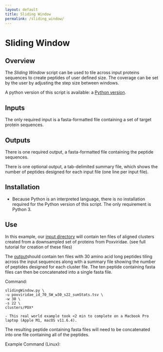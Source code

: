 ```yaml
---
layout: default
title: Sliding Window
permalink: /sliding_window/
---
```

# Sliding Window

## Overview

The *Sliding Window* script can be used to tile across input proteins sequences to create peptides of user defined size. The coverage can be set by the user by adjusting the step size between windows.

A python version of this script is available: a [Python version](https://github.com/LadnerLab/Library-Design/blob/master/slidingWindow/python/slidingWindow.py).

## Inputs

The only required input is a fasta-formatted file containing a set of target protein sequences.

## Outputs

There is one required output, a fasta-formatted file containing the peptide sequences. 

There is one optional output, a tab-delimited summary file, which shows the number of peptides designed for each input file (one line per input file).

## Installation

- Because Python is an interpreted language, there is no installation required for the Python version of this script. The only requirement is Python 3. 

## Use

In this example, our [input directory](https://github.com/LadnerLab/Library-Design/tree/master/examples/clusters/aligned) will contain ten files of aligned clusters created from a downsampled set of proteins from Poxviridae. (see full tutorial for creation of these files)

The [output](https://github.com/LadnerLab/Library-Design/tree/master/examples/expectedOutputs/slidingWindow)should contain ten files with 30 amino acid long peptides tiling across the input sequences along with a summary file showing the number of peptides designed for each cluster file. The ten peptide containing fasta files can then be concatenated into a single fasta file.

Command:
```
slidingWindow.py \
-u poxviridae_id_70_SW_w30_s22_sumStats.tsv \
-w 30 \
-s 22 \
clusters/POX* 
```

    - This real world example took <2 min to complete on a Macbook Pro laptop (Apple M1, macOS v11.6.4).

The resulting peptide containing fasta files will need to be concatenated into one file containing all of the peptides.

Example Command (Linux):
```cat *.fasta > poxviridae_id70_all_SW-w30s22.fasta 
```